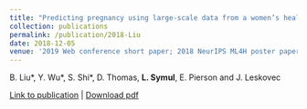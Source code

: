 ```yaml
---
title: "Predicting pregnancy using large-scale data from a women’s health tracking mobile application."
collection: publications
permalink: /publication/2018-Liu
date: 2018-12-05
venue: '2019 Web conference short paper; 2018 NeurIPS ML4H poster paper'
---
```


B. Liu\*, Y. Wu\*, S. Shi\*, D. Thomas, __L. Symul__, E. Pierson and J. Leskovec


[Link to publication](https://arxiv.org/abs/1812.02222) |
[Download pdf](http://lasy.github.io/files/2018_Liu.pdf)
